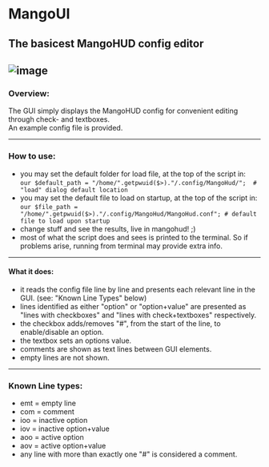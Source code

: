 # MangoUI
The basicest MangoHUD config editor
------------------------------------
![image](https://github.com/user-attachments/assets/1abdc47c-d58d-4ec7-99c3-0dc12f37301d)
------------------------------------
### Overview:
The GUI simply displays the MangoHUD config for convenient editing through check- and textboxes.<br>
An example config file is provided.

------------------------------------
### How to use:
- you may set the default folder for load file, at the top of the script in:<br>`our $default_path = "/home/".getpwuid($>)."/.config/MangoHud/";  # "load" dialog default location`
- you may set the default file to load on startup, at the top of the script in:<br>`our $file_path = "/home/".getpwuid($>)."/.config/MangoHud/MangoHud.conf"; # default file to load upon startup`
- change stuff and see the results, live in mangohud! ;)
- most of what the script does and sees is printed to the terminal. So if problems arise, running from terminal may provide extra info.
------------------------------------
#### What it does:
- it reads the config file line by line and presents each relevant line in the GUI. (see: "Known Line Types" below)
- lines identified as either "option" or "option+value" are presented as "lines with checkboxes" and "lines with check+textboxes" respectively.
- the checkbox adds/removes "#", from the start of the line, to enable/disable an option.
- the textbox sets an options value.
- comments are shown as text lines between GUI elements.
- empty lines are not shown.
------------------------------------
### Known Line types:
- emt = empty line
- com = comment
- ioo = inactive option
- iov = inactive option+value
- aoo = active option
- aov = active option+value
- any line with more than exactly one "#" is considered a comment.
